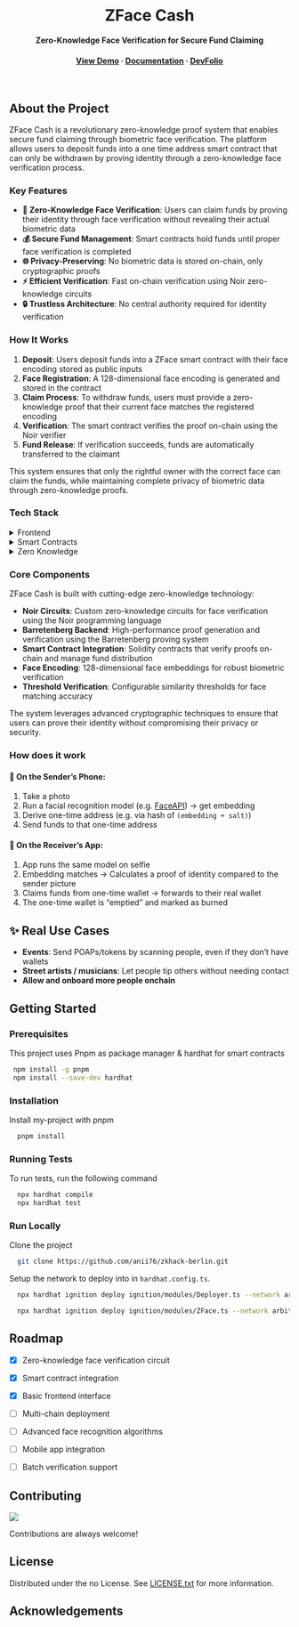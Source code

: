 <!--
Hey, thanks for using the awesome-readme-template template.  
If you have any enhancements, then fork this project and create a pull request 
or just open an issue with the label "enhancement".

Don't forget to give this project a star for additional support ;)
Maybe you can mention me or this repo in the acknowledgements too
-->
<div align="center">

  <h1>ZFace Cash</h1>
  
  <p>
    <strong>Zero-Knowledge Face Verification for Secure Fund Claiming</strong>
  </p>
  
  
   
<h4>
    <a href="https://www.youtube.com/watch?v=QlWIbjhhyFk&t=1s/">View Demo</a>
  <span> · </span>
    <a href="https://github.com/anii76/zkhack-berlin">Documentation</a>
  <span> · </span>
    <a href="http://devfolio.co/projects/zfacecash-7589">DevFolio</a>
  </h4>
</div>

<br />


## About the Project

ZFace Cash is a revolutionary zero-knowledge proof system that enables secure fund claiming through biometric face verification. The platform allows users to deposit funds into a one time address smart contract that can only be withdrawn by proving identity through a zero-knowledge face verification process.

### Key Features

- **🔐 Zero-Knowledge Face Verification**: Users can claim funds by proving their identity through face verification without revealing their actual biometric data
- **💰 Secure Fund Management**: Smart contracts hold funds until proper face verification is completed
- **🌐 Privacy-Preserving**: No biometric data is stored on-chain, only cryptographic proofs
- **⚡ Efficient Verification**: Fast on-chain verification using Noir zero-knowledge circuits
- **🔒 Trustless Architecture**: No central authority required for identity verification

### How It Works

1. **Deposit**: Users deposit funds into a ZFace smart contract with their face encoding stored as public inputs
2. **Face Registration**: A 128-dimensional face encoding is generated and stored in the contract
3. **Claim Process**: To withdraw funds, users must provide a zero-knowledge proof that their current face matches the registered encoding
4. **Verification**: The smart contract verifies the proof on-chain using the Noir verifier
5. **Fund Release**: If verification succeeds, funds are automatically transferred to the claimant

This system ensures that only the rightful owner with the correct face can claim the funds, while maintaining complete privacy of biometric data through zero-knowledge proofs.

<!-- TechStack -->
### Tech Stack

<details>
  <summary>Frontend</summary>
  <ul>
    <li><a href="https://www.typescriptlang.org/">Typescript/Javascript</a></li>
    <li><a href="https://reactjs.org/">React.js</a></li>
    <li><a href="https://tailwindcss.com/">TailwindCSS</a></li>
  </ul>
</details>

<details>
  <summary>Smart Contracts</summary>
  <ul>
    <li><a href="https://www.typescriptlang.org/">Solidity</a></li>
    <li><a href="https://expressjs.com/">Hardhat</a></li>
    <li><a href="https://go.dev/">Typescript</a></li>
  </ul>
</details>

<details>
  <summary>Zero Knowledge</summary>
  <ul>
    <li><a href="https://www.typescriptlang.org/">Noir</a></li>
    <li><a href="https://www.typescriptlang.org/">Relayer Network</a></li>
  </ul>
</details>

<!-- Features -->
### Core Components

ZFace Cash is built with cutting-edge zero-knowledge technology:

- **Noir Circuits**: Custom zero-knowledge circuits for face verification using the Noir programming language
- **Barretenberg Backend**: High-performance proof generation and verification using the Barretenberg proving system
- **Smart Contract Integration**: Solidity contracts that verify proofs on-chain and manage fund distribution
- **Face Encoding**: 128-dimensional face embeddings for robust biometric verification
- **Threshold Verification**: Configurable similarity thresholds for face matching accuracy

The system leverages advanced cryptographic techniques to ensure that users can prove their identity without compromising their privacy or security.

### How does it work
#### 📲 On the Sender’s Phone:

1. Take a photo
2. Run a facial recognition model (e.g. [FaceAPI](http://justadudewhohacks.github.io/face-api.js/docs/index.html)) → get embedding
3. Derive one-time address (e.g. via hash of `(embedding + salt)`)
5. Send funds to that one-time address

#### 👤 On the Receiver’s App:

1. App runs the same model on selfie
2. Embedding matches → Calculates a proof of identity compared to the sender picture
3. Claims funds from one-time wallet → forwards to their real wallet
4. The one-time wallet is “emptied” and marked as burned

## ✨ Real Use Cases

- **Events**: Send POAPs/tokens by scanning people, even if they don’t have wallets
- **Street artists / musicians**: Let people tip others without needing contact
- **Allow and onboard more people onchain**

<!-- Getting Started -->
## Getting Started

<!-- Prerequisites -->
### Prerequisites

This project uses Pnpm as package manager & hardhat for smart contracts

```bash
 npm install -g pnpm
 npm install --save-dev hardhat 
```

<!-- Installation -->
### Installation

Install my-project with pnpm

```bash
  pnpm install 
```
   
<!-- Running Tests -->
### Running Tests

To run tests, run the following command

```bash
  npx hardhat compile
  npx hardhat test
```

<!-- Run Locally -->
### Run Locally

Clone the project

```bash
  git clone https://github.com/anii76/zkhack-berlin.git
```

Setup the network to deploy into in `hardhat.config.ts`.

```bash
  npx hardhat ignition deploy ignition/modules/Deployer.ts --network arbitrumSepolia --verify --deployment-id testnet-deployment-1

  npx hardhat ignition deploy ignition/modules/ZFace.ts --network arbitrumSepolia --verify --deployment-id testnet-deployment-2
```


<!-- Roadmap -->
## Roadmap

* [x] Zero-knowledge face verification circuit
* [x] Smart contract integration
* [x] Basic frontend interface
* [ ] Multi-chain deployment
* [ ] Advanced face recognition algorithms
* [ ] Mobile app integration
* [ ] Batch verification support


<!-- Contributing -->
## Contributing

<a href="https://github.com/Louis3797/awesome-readme-template/graphs/contributors">
  <img src="https://contrib.rocks/image?repo=Louis3797/awesome-readme-template" />
</a>


Contributions are always welcome!

<!-- License -->
## License

Distributed under the no License. See <a href="/LICENCE.txt">LICENSE.txt</a> for more information.


<!-- Acknowledgments -->
## Acknowledgements

